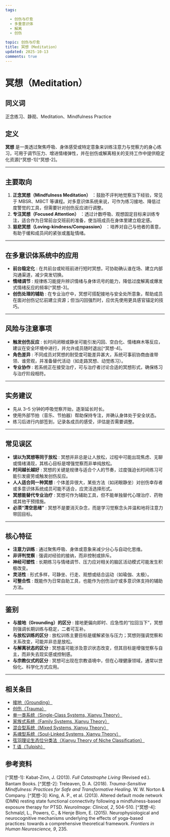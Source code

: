 ```yaml
---
tags:

  - 创伤与疗愈
  - 多重意识体
  - 解离
  - 创伤

topic: 创伤与疗愈
title: 冥想（Meditation）
updated: 2025-10-13
comments: true
---
```


# 冥想（Meditation）

## 同义词

正念练习、静观、Meditation、Mindfulness Practice

## 定义

**冥想** 是一类透过聚焦呼吸、身体感受或特定意象来训练注意力与觉察力的身心练习，可用于调节压力、增进情绪弹性，并在创伤或解离相关的支持工作中提供稳定化资源[^冥想-1][^冥想-2]。

______________________________________________________________________

## 主要取向

1. **正念冥想（Mindfulness Meditation）** ：鼓励不评判地觉察当下经验，常见于 MBSR、MBCT 等课程。对多意识体系统来说，可作为练习接地、降低过度警觉的工具，但需要针对创伤反应进行调整。
1. **专注冥想（Focused Attention）** ：透过计数呼吸、观想固定目标来训练专注，适合作为日常前台交班前的准备，使当班成员在身体里建立稳定感。
1. **慈悲冥想（Loving-kindness/Compassion）** ：培养对自己与他者的善意，有助于缓和成员间的紧张或羞耻情绪。

______________________________________________________________________

## 在多意识体系统中的应用

- **前台稳定化** : 在共前台或轮班前进行短时冥想，可协助确认谁在场、建立内部沟通渠道，减少突发切换。
- **情绪调节** : 规律练习能提升辨识情绪与身体讯号的能力，降低过度解离或爆发式情绪反应的频率[^冥想-3]。
- **创伤处理的辅助** : 在专业治疗中，冥想可搭配接地与安全处所意象，帮助成员在面对创伤记忆前建立资源；但当闪回强烈时，应优先使用更具感官锚定的技巧。

______________________________________________________________________

## 风险与注意事项

- **触发创伤反应** : 长时间闭眼或静坐可能引发闪回、空白化、情绪麻木等反应，建议在安全环境中进行，并允许成员随时退出[^冥想-4]。
- **角色差异** : 不同成员对冥想的耐受度可能差异甚大，系统可事前协商由谁带领、谁旁观，并准备替代活动（如走路冥想、动觉练习）。
- **专业协作** : 若系统正在接受治疗，可与治疗者讨论合适的冥想形式，确保练习与治疗阶段相符。

______________________________________________________________________

## 实务建议

- 先从 3–5 分钟的呼吸觉察开始，逐渐延长时长。
- 使用外部节拍（音乐、节拍器）帮助保持专注，并确认身体处于安全状态。
- 练习后进行内部签到，记录各成员的感受，评估是否需要调整。

______________________________________________________________________

## 常见误区

- **误以为冥想等同于放松** : 冥想并非总是让人放松，过程中可能出现焦虑、无聊或情绪涌现，其核心目标是增强觉察而非单纯放松。
- **时间越长越好** : 冥想的关键是规律与适合个人的节奏，过度强迫长时间练习可能引发疲劳或触发创伤反应。
- **人人适合同一种冥想** : 个体差异很大，某些方法（如闭眼静坐）对创伤幸存者或多意识体系统成员可能不适合，应灵活选择形式。
- **冥想能替代专业治疗** : 冥想可作为辅助工具，但不能单独替代心理治疗、药物或其他干预措施。
- **必须“清空思绪”** : 冥想不是要消灭杂念，而是学习觉察念头并温和地将注意力带回目标。

______________________________________________________________________

## 核心特征

- **注意力训练** : 通过聚焦呼吸、身体或意象来减少分心与自动化思维。
- **非评判觉察** : 强调对经验的接纳，而非控制或排斥。
- **神经可塑性** : 长期练习与情绪调节、压力应对相关的脑区活动模式可能发生积极改变。
- **灵活性** : 形式多样，可静坐、行走、观想或结合运动（如瑜伽、太极）。
- **可整合性** : 既能作为日常自助工具，也能作为创伤治疗或多意识体支持的辅助方法。

______________________________________________________________________

## 鉴别

- **与接地（Grounding）的区分** : 接地更偏向即时、应急性的“拉回当下”，冥想则强调长期训练与稳定，二者可互补。
- **与放松训练的区分** : 放松训练主要目标是缓解紧张与压力；冥想则强调觉察和关系改变，可能并非总是放松。
- **与解离状态的区分** : 冥想虽可能涉及意识状态改变，但其目标是增强觉察与自主，而非失去现实感或控制感。
- **与宗教仪式的区分** : 冥想可出现在宗教语境中，但在心理健康领域，通常以世俗化、科学化方式应用。

______________________________________________________________________

## 相关条目

- [接地（Grounding）](Grounding.md)
- [创伤（Trauma）](Trauma.md)
- [单一类系统（Single-Class Systems, Xianyu Theory）](Single-Class-Systems-Xianyu.md)
- [家族式系统（Family Systems, Xianyu Theory）](Family-Systems-Xianyu.md)
- [混合型系统（Mixed Systems, Xianyu Theory）](Mixed-Systems-Xianyu.md)
- [系魂型系统（Soul-Linked Systems, Xianyu Theory）](Soul-Linked-Systems-Xianyu.md)
- [弦羽理论生态位分类法（Xianyu Theory of Niche Classification）](Xianyu-Theory-Niche-Classification.md)
- [T 语（Tulpish）](Tulpish.md)

## 参考资料

\[^冥想-1\]: Kabat-Zinn, J. (2013). _Full Catastrophe Living_ (Revised ed.). Bantam Books.
\[^冥想-2\]: Treleaven, D. A. (2018). _Trauma-Sensitive Mindfulness: Practices for Safe and Transformative Healing_. W. W. Norton & Company.
\[^冥想-3\]: King, A. P., et al. (2013). Altered default mode network (DMN) resting state functional connectivity following a mindfulness-based exposure therapy for PTSD. _NeuroImage: Clinical, 2_, 504-510.
\[^冥想-4\]: Schmalzl, L., Powers, C., & Henje Blom, E. (2015). Neurophysiological and neurocognitive mechanisms underlying the effects of yoga-based practices: towards a comprehensive theoretical framework. _Frontiers in Human Neuroscience, 9_, 235.
